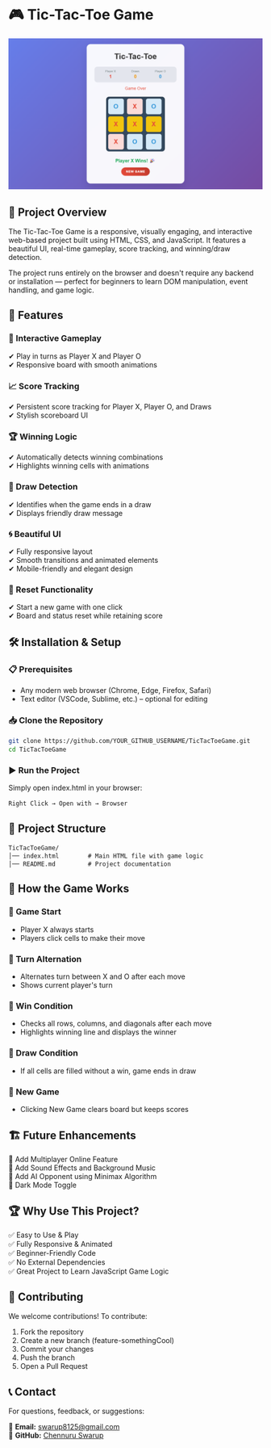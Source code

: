 # 🎮 Tic-Tac-Toe Game

![Tic-Tac-Toe Game Banner](tictactoe522.png)

## 📌 Project Overview
The Tic-Tac-Toe Game is a responsive, visually engaging, and interactive web-based project built using HTML, CSS, and JavaScript. It features a beautiful UI, real-time gameplay, score tracking, and winning/draw detection.

The project runs entirely on the browser and doesn't require any backend or installation — perfect for beginners to learn DOM manipulation, event handling, and game logic.

## 🚀 Features

### 🎲 Interactive Gameplay
✔ Play in turns as Player X and Player O  
✔ Responsive board with smooth animations

### 📈 Score Tracking
✔ Persistent score tracking for Player X, Player O, and Draws  
✔ Stylish scoreboard UI

### 🏆 Winning Logic
✔ Automatically detects winning combinations  
✔ Highlights winning cells with animations

### 🧠 Draw Detection
✔ Identifies when the game ends in a draw  
✔ Displays friendly draw message

### 🌀 Beautiful UI
✔ Fully responsive layout  
✔ Smooth transitions and animated elements  
✔ Mobile-friendly and elegant design

### 🔁 Reset Functionality
✔ Start a new game with one click  
✔ Board and status reset while retaining score

## 🛠️ Installation & Setup

### 📋 Prerequisites
- Any modern web browser (Chrome, Edge, Firefox, Safari)
- Text editor (VSCode, Sublime, etc.) – optional for editing

### 📥 Clone the Repository
```bash
git clone https://github.com/YOUR_GITHUB_USERNAME/TicTacToeGame.git
cd TicTacToeGame
```

### ▶️ Run the Project
Simply open index.html in your browser:
```
Right Click → Open with → Browser
```

## 📂 Project Structure
```
TicTacToeGame/
│── index.html        # Main HTML file with game logic
│── README.md         # Project documentation
```

## 📜 How the Game Works

### 🔹 Game Start
- Player X always starts
- Players click cells to make their move

### 🔹 Turn Alternation
- Alternates turn between X and O after each move
- Shows current player's turn

### 🔹 Win Condition
- Checks all rows, columns, and diagonals after each move
- Highlights winning line and displays the winner

### 🔹 Draw Condition
- If all cells are filled without a win, game ends in draw

### 🔹 New Game
- Clicking New Game clears board but keeps scores

## 🏗️ Future Enhancements
🔹 Add Multiplayer Online Feature  
🔹 Add Sound Effects and Background Music  
🔹 Add AI Opponent using Minimax Algorithm  
🔹 Dark Mode Toggle

## 🏆 Why Use This Project?
✅ Easy to Use & Play  
✅ Fully Responsive & Animated  
✅ Beginner-Friendly Code  
✅ No External Dependencies  
✅ Great Project to Learn JavaScript Game Logic

## 🤝 Contributing
We welcome contributions! To contribute:

1. Fork the repository
2. Create a new branch (feature-somethingCool)
3. Commit your changes
4. Push the branch
5. Open a Pull Request

## 📞 Contact
For questions, feedback, or suggestions:

📧 **Email:** swarup8125@gmail.com  
🔗 **GitHub:** [Chennuru Swarup](https://github.com/swarup79997/)
